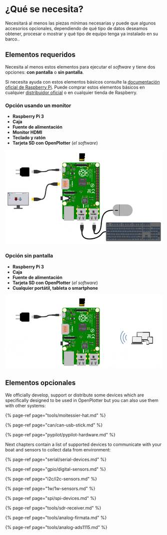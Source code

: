 # ¿Qué se necesita?

Necesitará al menos las piezas mínimas necesarias y puede que algunos accesorios opcionales, dependiendo de qué tipo de datos deseamos obtener, procesar o mostrar y qué tipo de equipo tenga ya instalado en su barco..

## Elementos requeridos

Necesita al menos estos elementos para ejecutar el _software_ y tiene dos opciones: **con  pantalla** o **sin pantalla**.

Si necesita ayuda con estos elementos básicos consulte la [documentación oficial de Raspberry Pi](https://www.raspberrypi.org/learning/hardware-guide/). Puede comprar estos elementos básicos en cualquier [distribuidor oficial](https://www.raspberrypi.org/products/) o en cualquier tienda de Raspberry.

### Opción usando un monitor

* **Raspberry Pi 3**
* **Caja**
* **Fuente de alimentación**
* **Monitor HDMI**
* **Teclado y ratón**
* **Tarjeta SD con OpenPlotter** \(_el software_\)

![](.gitbook/assets/start.png)

### Opción sin pantalla

* **Raspberry Pi 3**
* **Caja**
* **Fuente de alimentación**
* **Tarjeta SD con OpenPlotter** \(_el software_\)
* **Cualquier portátil, tableta o smartphone**



![](.gitbook/assets/start2.png)

## Elementos opcionales

We officially develop, support or distribute some devices which are specifically designed to be used in OpenPlotter but you can also use them with other systems:

{% page-ref page="tools/moitessier-hat.md" %}

{% page-ref page="can/can-usb-stick.md" %}

{% page-ref page="pypilot/pypilot-hardware.md" %}

Next chapters contain a list of supported devices to communicate with your boat and sensors to collect data from environment:

{% page-ref page="serial/serial-devices.md" %}

{% page-ref page="gpio/digital-sensors.md" %}

{% page-ref page="i2c/i2c-sensors.md" %}

{% page-ref page="1w/1w-sensors.md" %}

{% page-ref page="spi/spi-devices.md" %}

{% page-ref page="tools/sdr-receiver.md" %}

{% page-ref page="tools/analog-firmata.md" %}

{% page-ref page="tools/analog-ads1115.md" %}

